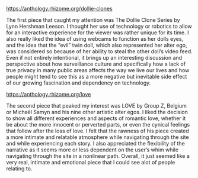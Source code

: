 https://anthology.rhizome.org/dollie-clones

The first piece that caught my attention was The Dollie Clone Series by Lynn Hershman Leeson. I thought her use of technology
or robotics to allow for an interactive experience for the viewer was rather unique for its time. I also really liked the idea 
of using webcams to function as her dolls eyes, and the idea that the “evil” twin doll, which also represented her alter ego, 
was considered so because of her ability to steal the other doll’s video feed. Even if not entirely intentional, it brings up 
an interesting discussion and perspective about how surveillance culture and specifically how a lack of true privacy in many 
public areas affects the way we live our lives and how people might tend to see this as a more negative but inevitable side 
effect of our growing fascination and dependency on technology. 

https://anthology.rhizome.org/love

The second piece that peaked my interest was LOVE by Group Z, Belgium or Michaël Samyn and his nine other artistic alter egos. 
I liked the decision to show all different experiences and aspects of romantic love, whether it be about the more innocent or 
perverted parts, or even the cynical feelings that follow after the loss of love. I felt that the rawness of his piece created 
a more intimate and relatable atmosphere while navigating through the site and while experiencing each story. I also appreciated 
the flexibility of the narrative as it seems more or less dependent on the user’s whim while navigating through the site in a 
nonlinear path. Overall, it just seemed like a very real, intimate and emotional piece that I could see alot of people relating to. 
